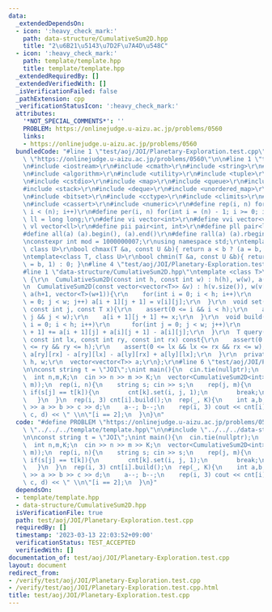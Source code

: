 ```yaml
---
data:
  _extendedDependsOn:
  - icon: ':heavy_check_mark:'
    path: data-structure/CumulativeSum2D.hpp
    title: "2\u6B21\u5143\u7D2F\u7A4D\u548C"
  - icon: ':heavy_check_mark:'
    path: template/template.hpp
    title: template/template.hpp
  _extendedRequiredBy: []
  _extendedVerifiedWith: []
  _isVerificationFailed: false
  _pathExtension: cpp
  _verificationStatusIcon: ':heavy_check_mark:'
  attributes:
    '*NOT_SPECIAL_COMMENTS*': ''
    PROBLEM: https://onlinejudge.u-aizu.ac.jp/problems/0560
    links:
    - https://onlinejudge.u-aizu.ac.jp/problems/0560
  bundledCode: "#line 1 \"test/aoj/JOI/Planetary-Exploration.test.cpp\"\n#define PROBLEM\
    \ \"https://onlinejudge.u-aizu.ac.jp/problems/0560\"\n\n#line 1 \"template/template.hpp\"\
    \n#include <iostream>\r\n#include <cmath>\r\n#include <string>\r\n#include <vector>\r\
    \n#include <algorithm>\r\n#include <utility>\r\n#include <tuple>\r\n#include <cstdint>\r\
    \n#include <cstdio>\r\n#include <map>\r\n#include <queue>\r\n#include <set>\r\n\
    #include <stack>\r\n#include <deque>\r\n#include <unordered_map>\r\n#include <unordered_set>\r\
    \n#include <bitset>\r\n#include <cctype>\r\n#include <climits>\r\n#include <functional>\r\
    \n#include <cassert>\r\n#include <numeric>\r\n#define rep(i, n) for(int i = 0;\
    \ i < (n); i++)\r\n#define per(i, n) for(int i = (n) - 1; i >= 0; i--)\r\nusing\
    \ ll = long long;\r\n#define vi vector<int>\r\n#define vvi vector<vi>\r\n#define\
    \ vl vector<ll>\r\n#define pii pair<int, int>\r\n#define pll pair<ll, ll>\r\n\
    #define all(a) (a).begin(), (a).end()\r\n#define rall(a) (a).rbegin(), (a).rend()\r\
    \nconstexpr int mod = 1000000007;\r\nusing namespace std;\r\ntemplate<class T,\
    \ class U>\r\nbool chmax(T &a, const U &b){ return a < b ? (a = b, 1) : 0; }\r\
    \ntemplate<class T, class U>\r\nbool chmin(T &a, const U &b){ return a > b ? (a\
    \ = b, 1) : 0; }\n#line 4 \"test/aoj/JOI/Planetary-Exploration.test.cpp\"\n\n\
    #line 1 \"data-structure/CumulativeSum2D.hpp\"\ntemplate <class T>\r\nstruct CumulativeSum2D\
    \ {\r\n  CumulativeSum2D(const int h, const int w) : h(h), w(w), a(h+1, vector<T>(w+1)){}\r\
    \n  CumulativeSum2D(const vector<vector<T>> &v) : h(v.size()), w(v[0].size()),\
    \ a(h+1, vector<T>(w+1)){\r\n    for(int i = 0; i < h; i++)\r\n      for(int j\
    \ = 0; j < w; j++) a[i + 1][j + 1] = v[i][j];\r\n  }\r\n  void set(const int i,\
    \ const int j, const T x){\r\n    assert(0 <= i && i < h);\r\n    assert(0 <=\
    \ j && j < w);\r\n    a[i + 1][j + 1] += x;\r\n  }\r\n  void build(){\r\n    for(int\
    \ i = 0; i < h; i++)\r\n      for(int j = 0; j < w; j++)\r\n        a[i + 1][j\
    \ + 1] += a[i + 1][j] + a[i][j + 1] - a[i][j];\r\n  }\r\n  T query(const int ly,\
    \ const int lx, const int ry, const int rx) const{\r\n    assert(0 <= ly && ly\
    \ <= ry && ry <= h);\r\n    assert(0 <= lx && lx <= rx && rx <= w);\r\n    return\
    \ a[ry][rx] - a[ry][lx] - a[ly][rx] + a[ly][lx];\r\n  }\r\n  private:\r\n  int\
    \ h, w;\r\n  vector<vector<T>> a;\r\n};\r\n#line 6 \"test/aoj/JOI/Planetary-Exploration.test.cpp\"\
    \n\nconst string t = \"JOI\";\nint main(){\n  cin.tie(nullptr);\n  ios::sync_with_stdio(false);\n\
    \  int n,m,K;\n  cin >> n >> m >> K;\n  vector<CumulativeSum2D<int>> cnt(3, CumulativeSum2D<int>(n,\
    \ m));\n  rep(i, n){\n    string s; cin >> s;\n    rep(j, m){\n      rep(k, 3)\
    \ if(s[j] == t[k]){\n        cnt[k].set(i, j, 1);\n        break;\n      }\n \
    \   }\n  }\n  rep(i, 3) cnt[i].build();\n  rep(_, K){\n    int a,b,c,d;\n    cin\
    \ >> a >> b >> c >> d;\n    a--; b--;\n    rep(i, 3) cout << cnt[i].query(a, b,\
    \ c, d) << \" \\n\"[i == 2];\n  }\n}\n"
  code: "#define PROBLEM \"https://onlinejudge.u-aizu.ac.jp/problems/0560\"\n\n#include\
    \ \"../../../template/template.hpp\"\n\n#include \"../../../data-structure/CumulativeSum2D.hpp\"\
    \n\nconst string t = \"JOI\";\nint main(){\n  cin.tie(nullptr);\n  ios::sync_with_stdio(false);\n\
    \  int n,m,K;\n  cin >> n >> m >> K;\n  vector<CumulativeSum2D<int>> cnt(3, CumulativeSum2D<int>(n,\
    \ m));\n  rep(i, n){\n    string s; cin >> s;\n    rep(j, m){\n      rep(k, 3)\
    \ if(s[j] == t[k]){\n        cnt[k].set(i, j, 1);\n        break;\n      }\n \
    \   }\n  }\n  rep(i, 3) cnt[i].build();\n  rep(_, K){\n    int a,b,c,d;\n    cin\
    \ >> a >> b >> c >> d;\n    a--; b--;\n    rep(i, 3) cout << cnt[i].query(a, b,\
    \ c, d) << \" \\n\"[i == 2];\n  }\n}"
  dependsOn:
  - template/template.hpp
  - data-structure/CumulativeSum2D.hpp
  isVerificationFile: true
  path: test/aoj/JOI/Planetary-Exploration.test.cpp
  requiredBy: []
  timestamp: '2023-03-13 22:03:52+09:00'
  verificationStatus: TEST_ACCEPTED
  verifiedWith: []
documentation_of: test/aoj/JOI/Planetary-Exploration.test.cpp
layout: document
redirect_from:
- /verify/test/aoj/JOI/Planetary-Exploration.test.cpp
- /verify/test/aoj/JOI/Planetary-Exploration.test.cpp.html
title: test/aoj/JOI/Planetary-Exploration.test.cpp
---
```

